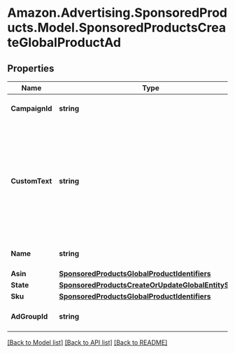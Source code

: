 # Amazon.Advertising.SponsoredProducts.Model.SponsoredProductsCreateGlobalProductAd

## Properties

Name | Type | Description | Notes
------------ | ------------- | ------------- | -------------
**CampaignId** | **string** | The campaign identifier. | 
**CustomText** | **string** | The custom text to use for creating a custom text ad for the associated ASIN. Defined for only KDP Authors and Book Vendors | [optional] 
**Name** | **string** | Name for the product Ad | [optional] 
**Asin** | [**SponsoredProductsGlobalProductIdentifiers**](SponsoredProductsGlobalProductIdentifiers.md) |  | [optional] 
**State** | [**SponsoredProductsCreateOrUpdateGlobalEntityState**](SponsoredProductsCreateOrUpdateGlobalEntityState.md) |  | 
**Sku** | [**SponsoredProductsGlobalProductIdentifiers**](SponsoredProductsGlobalProductIdentifiers.md) |  | [optional] 
**AdGroupId** | **string** | The ad group identifier. | 

[[Back to Model list]](../README.md#documentation-for-models) [[Back to API list]](../README.md#documentation-for-api-endpoints) [[Back to README]](../README.md)

